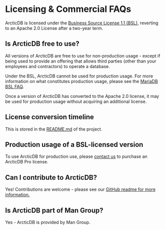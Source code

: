 # Licensing & Commercial FAQs

ArcticDB is licensed under the [Business Source License 1.1 (BSL)](https://github.com/man-group/ArcticDB/blob/master/LICENSE.txt), reverting to an Apache 2.0 License after a two-year term. 

## Is ArcticDB free to use?

All versions of ArcticDB are free to use for non-production usage - except if being used to provide an offering that allows third parties (other than your employees and contractors) to operate a database.

Under the BSL, ArcticDB cannot be used for production usage. For more information on what constitutes production usage, please see the [MariaDB BSL FAQ](https://mariadb.com/bsl-faq-mariadb/). 

Once a version of ArcticDB has converted to the Apache 2.0 license, it may be used for production usage without acquiring an additional license.

## License conversion timeline

This is stored in the [README.md](https://github.com/man-group/ArcticDB/blob/master/README.md) of the project.

## Production usage of a BSL-licensed version

To use ArcticDB for production use, please [contact us](http://arcticdb.io) to purchase an ArcticDB Pro license. 

## Can I contribute to ArcticDB?

Yes! Contributions are welcome - please see our [GitHub readme for more information.](https://github.com/man-group/ArcticDB#contributingbuilding-from-source)

## Is ArcticDB part of Man Group?

Yes - ArcticDB is provided by Man Group.
